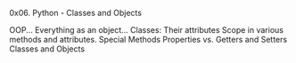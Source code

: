 0x06. Python - Classes and Objects

OOP...
Everything as an object...
Classes: Their attributes
Scope in various methods and attributes.
Special Methods
Properties vs. Getters and Setters
Classes and Objects
